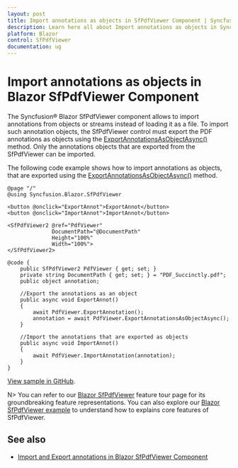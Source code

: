 ```yaml
---
layout: post
title: Import annotations as objects in SfPdfViewer Component | Syncfusion&reg;
description: Learn here all about Import annotations as objects in Syncfusion&reg; Blazor SfPdfViewer component and more.
platform: Blazor
control: SfPdfViewer
documentation: ug
---
```


# Import annotations as objects in Blazor SfPdfViewer Component

The Syncfusion&reg; Blazor SfPdfViewer component allows to import annotations from objects or streams instead of loading it as a file. To import such annotation objects, the SfPdfViewer control must export the PDF annotations as objects using the [ExportAnnotationsAsObjectAsync()](https://help.syncfusion.com/cr/blazor/Syncfusion.Blazor.SfPdfViewer.PdfViewerBase.html#Syncfusion_Blazor_SfPdfViewer_PdfViewerBase_ExportAnnotationsAsObjectAsync) method. Only the annotations objects that are exported from the SfPdfViewer can be imported.

The following code example shows how to import annotations as objects, that are exported using the [ExportAnnotationsAsObjectAsync()](https://help.syncfusion.com/cr/blazor/Syncfusion.Blazor.SfPdfViewer.PdfViewerBase.html#Syncfusion_Blazor_SfPdfViewer_PdfViewerBase_ExportAnnotationsAsObjectAsync) method.

```cshtml
@page "/"
@using Syncfusion.Blazor.SfPdfViewer

<button @onclick="ExportAnnot">ExportAnnot</button>
<button @onclick="ImportAnnot">ImportAnnot</button>

<SfPdfViewer2 @ref="PdfViewer"
              DocumentPath="@DocumentPath"
              Height="100%"
              Width="100%">
</SfPdfViewer2>

@code {
    public SfPdfViewer2 PdfViewer { get; set; }
    private string DocumentPath { get; set; } = "PDF_Succinctly.pdf";
    public object annotation;

    //Export the annotations as an object
    public async void ExportAnnot()
    {
        await PdfViewer.ExportAnnotation();
        annotation = await PdfViewer.ExportAnnotationsAsObjectAsync();
    }

    //Import the annotations that are exported as objects
    public async void ImportAnnot()
    {
        await PdfViewer.ImportAnnotation(annotation);
    }
}
```

[View sample in GitHub](https://github.com/SyncfusionExamples/blazor-pdf-viewer-examples/tree/master/Annotations/Import-Export/Annotations%20as%20JSON%20object).

N> You can refer to our [Blazor SfPdfViewer](https://www.syncfusion.com/blazor-components/blazor-pdf-viewer) feature tour page for its groundbreaking feature representations. You can also explore our [Blazor SfPdfViewer example](https://blazor.syncfusion.com/demos/pdf-viewer-2/default-functionalities?theme=bootstrap4) to understand how to explains core features of SfPdfViewer.

## See also

* [Import and Export annotations in Blazor SfPdfViewer Component](../annotation/import-export-annotation)